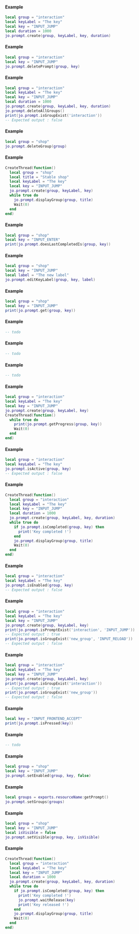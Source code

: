 <!-- #region client|jo.prompt.create -->

#### Example
```lua
local group = "interaction"
local keyLabel = "The key"
local key = "INPUT_JUMP"
local duration = 1000
jo.prompt.create(group, keyLabel, key, duration)

```
<!-- #endregion client|jo.prompt.create -->


<!-- #region client|jo.prompt.delete -->

#### Example
```lua
local group = "interaction"
local key = "INPUT_JUMP"
jo.prompt.deletePrompt(group, key)

```
<!-- #endregion client|jo.prompt.delete -->


<!-- #region client|jo.prompt.deleteAllGroups -->

#### Example
```lua
local group = "interaction"
local keyLabel = "The key"
local key = "INPUT_JUMP"
local duration = 1000
jo.prompt.create(group, keyLabel, key, duration)
jo.prompt.deleteAllGroups()
print(jo.prompt.isGroupExist('interaction'))
-- Expected output : false

```
<!-- #endregion client|jo.prompt.deleteAllGroups -->


<!-- #region client|jo.prompt.deleteGroup -->

#### Example
```lua
local group = "shop"
jo.prompt.deleteGroup(group)

```
<!-- #endregion client|jo.prompt.deleteGroup -->


<!-- #region client|jo.prompt.displayGroup -->

#### Example
```lua
CreateThread(function()
  local group = "shop"
  local title = "Stable shop"
  local keyLabel = "The key"
  local key = "INPUT_JUMP"
  jo.prompt.create(group, keyLabel, key)
  while true do
    jo.prompt.displayGroup(group, title)
    Wait(0)
  end
end)

```
<!-- #endregion client|jo.prompt.displayGroup -->


<!-- #region client|jo.prompt.doesLastCompletedIs -->

#### Example
```lua
local group = "shop"
local key = "INPUT_ENTER"
print(jo.prompt.doesLastCompletedIs(group, key))

```
<!-- #endregion client|jo.prompt.doesLastCompletedIs -->


<!-- #region client|jo.prompt.editKeyLabel -->

#### Example
```lua
local group = "shop"
local key = "INPUT_JUMP"
local label = "The new label"
jo.prompt.editKeyLabel(group, key, label)

```
<!-- #endregion client|jo.prompt.editKeyLabel -->


<!-- #region client|jo.prompt.get -->

#### Example
```lua
local group = "shop"
local key = "INPUT_JUMP"
print(jo.prompt.get(group, key))

```
<!-- #endregion client|jo.prompt.get -->


<!-- #region client|jo.prompt.getAll -->

#### Example
```lua
-- todo

```
<!-- #endregion client|jo.prompt.getAll -->


<!-- #region client|jo.prompt.getGroup -->

#### Example
```lua
-- todo

```
<!-- #endregion client|jo.prompt.getGroup -->


<!-- #region client|jo.prompt.getPage -->

#### Example
```lua
-- todo

```
<!-- #endregion client|jo.prompt.getPage -->


<!-- #region client|jo.prompt.getProgress -->

#### Example
```lua
local group = "interaction"
local keyLabel = "The key"
local key = "INPUT_JUMP"
jo.prompt.create(group, keyLabel, key)
CreateThread(function()
  while true do
    print(jo.prompt.getProgress(group, key))
    Wait(0)
  end
end)

```
<!-- #endregion client|jo.prompt.getProgress -->


<!-- #region client|jo.prompt.isActive -->

#### Example
```lua
local group = "interaction"
local keyLabel = "The key"
jo.prompt.isActive(group, key)
-- Expected output : false

```
<!-- #endregion client|jo.prompt.isActive -->


<!-- #region client|jo.prompt.isCompleted -->

#### Example
```lua
CreateThread(function()
  local group = "interaction"
  local keyLabel = "The key"
  local key = "INPUT_JUMP"
  local duration = 1000
  jo.prompt.create(group, keyLabel, key, duration)
  while true do
    if jo.prompt.isCompleted(group, key) then
      print('Key completed !')
    end
    jo.prompt.displayGroup(group, title)
    Wait(0)
  end
end)

```
<!-- #endregion client|jo.prompt.isCompleted -->


<!-- #region client|jo.prompt.isEnabled -->

#### Example
```lua
local group = "interaction"
local keyLabel = "The key"
jo.prompt.isEnabled(group, key)
-- Expected output : false

```
<!-- #endregion client|jo.prompt.isEnabled -->


<!-- #region client|jo.prompt.isExist -->

#### Example
```lua
local group = "interaction"
local keyLabel = "The key"
local key = "INPUT_JUMP"
jo.prompt.create(group, keyLabel, key)
print(jo.prompt.isPromptExist('interaction', 'INPUT_JUMP'))
-- Expected output : true
print(jo.prompt.isGroupExist('new_group', 'INPUT_RELOAD'))
-- Expected output : false

```
<!-- #endregion client|jo.prompt.isExist -->


<!-- #region client|jo.prompt.isGroupExist -->

#### Example
```lua
local group = "interaction"
local keyLabel = "The key"
local key = "INPUT_JUMP"
jo.prompt.create(group, keyLabel, key)
print(jo.prompt.isGroupExist('interaction'))
-- Expected output : true
print(jo.prompt.isGroupExist('new_group'))
-- Expected output : false

```
<!-- #endregion client|jo.prompt.isGroupExist -->


<!-- #region client|jo.prompt.isPressed -->

#### Example
```lua
local key = "INPUT_FRONTEND_ACCEPT"
print(jo.prompt.isPressed(key))

```
<!-- #endregion client|jo.prompt.isPressed -->


<!-- #region client|jo.prompt.isVisible -->

#### Example
```lua
-- todo

```
<!-- #endregion client|jo.prompt.isVisible -->


<!-- #region client|jo.prompt.setEnabled -->

#### Example
```lua
local group = "shop"
local key = "INPUT_JUMP"
jo.prompt.setEnabled(group, key, false)

```
<!-- #endregion client|jo.prompt.setEnabled -->


<!-- #region client|jo.prompt.setGroups -->

#### Example
```lua
local groups = exports.resourceName:getPrompt()
jo.prompt.setGroups(groups)

```
<!-- #endregion client|jo.prompt.setGroups -->


<!-- #region client|jo.prompt.setVisible -->

#### Example
```lua
local group = "shop"
local key = "INPUT_JUMP"
local isVisible = false
jo.prompt.setVisible(group, key, isVisible)

```
<!-- #endregion client|jo.prompt.setVisible -->


<!-- #region client|jo.prompt.waitRelease -->

#### Example
```lua
CreateThread(function()
  local group = "interaction"
  local keyLabel = "The key"
  local key = "INPUT_JUMP"
  local duration = 1000
  jo.prompt.create(group, keyLabel, key, duration)
  while true do
    if jo.prompt.isCompleted(group, key) then
      print('Key completed !')
      jo.prompt.waitRelease(key)
      print('Key released !')
    end
    jo.prompt.displayGroup(group, title)
    Wait(0)
  end
end)

```
<!-- #endregion client|jo.prompt.waitRelease -->

